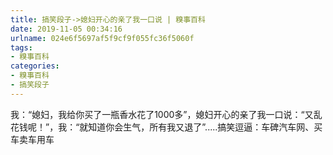 ```yaml
---
title: 搞笑段子->媳妇开心的亲了我一口说 | 糗事百科
date: 2019-11-05 00:34:16
urlname: 024e6f5697af5f9cf9f055fc36f5060f
tags: 
- 糗事百科
categories:
- 糗事百科
- 搞笑段子
---
```

我：“媳妇，我给你买了一瓶香水花了1000多”，媳妇开心的亲了我一口说：“又乱花钱呢！”，我：“就知道你会生气，所有我又退了”.....搞笑逗逼：车碑汽车网、买车卖车用车


